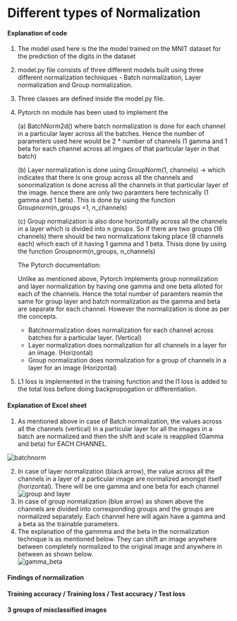 # Different types of Normalization <br>

#### Explanation of code

1) The model used here is the the model trained on the MNIT dataset for the prediction of the digits in the dataset
2) model.py file consists of three different models built using three different normalization techniques - Batch normalization, Layer normalization and Group normalization.
3) Three classes are defined inside the model.py file. 
4) Pytorch  nn module has been used to implement the <br>

    (a) BatchNorm2d() where batch normalization is done for each channel in a particular layer across all the batches. Hence the number of parameters used here would be 
    2 * number of channels (1 gamma and 1 beta for each channel across all imgaes of that particular layer in that batch)<br>
    
    (b) Layer normalization is done using GroupNorm(1, channels) -> which indicates that there is one group across all the channels and sonormalization is done across all 
    the channels in that particular layer of the image. hence there are only two paramters  here technically (1 gamma and 1 beta). This is done by using the function 
    Groupnorm(n_groups =1, n_channels)<br>
    
    (c) Group normalization is also done horizontally across all the channels in a layer which is divided into n groups. So if there are two groups (16 channels) there should        be two normalizations taking place (8 channels each) which each of it having 1 gamma and 1 beta. Thisis done by using the function Groupnorm(n_groups, n_channels)<br>
    
    The Pytorch documentation:<br>
    
    Unlike as mentioned above, Pytorch implements group normalization and layer normalization by having one gamma and one beta alloted for each of the channels. Hence the total number of paramters reamin the same for group layer and batch normalization as the gamma and beta are separate for each channel. However the normalization is done as per the concepts.<br> 
    
      - Batchnormalization does normalization for each channel across batches for a particular layer. (Vertical)<br>
      - Layer normalization does normalization for all channels in a layer for an image. (Horizontal)<br>
      - Group normalization does normalization for a group of channels in a layer for an image (Horizontal)<br>
5) L1 loss is implemented in the training function and the l1 loss is added to the total loss before doing backpropogation or differentiation.<br>

 
#### Explanation of Excel sheet <br>

1) As mentioned above in case of Batch normalization, the values across all the channels (vertical) in a particular layer for all the images  in a batch are normalized and then the shift and scale is reapplied (Gamma and beta) for EACH CHANNEL. <br>

![batchnorm](https://user-images.githubusercontent.com/84949894/121703687-b4d8c900-caf0-11eb-9fec-0764589904df.PNG) <br>

2) In case of layer normalization (black arrow), the value across all the channels in a layer of a particular image are normalized amongst itself (horizontal). There will be one gamma and one beta for each channel <br>
![group and layer](https://user-images.githubusercontent.com/84949894/121703762-c6ba6c00-caf0-11eb-8a98-1042af0cb11c.PNG) <br>
4) In case of group normalization (blue arrow) as shown above the channels are divided into corresponding groups and the groups are normalized separately. Each channel here will again have a gamma and a beta as the trainable parameters. <br>
5) The explanation of the gammma and the beta in the normalization technique is as mentioned below. They can shift an image anywhere between completely normalized to the original image and anywhere in between as shown below. <br>
![gamma_beta](https://user-images.githubusercontent.com/84949894/121705563-62001100-caf2-11eb-89ce-c8ad93fe55e5.jpeg) <br>

#### Findings of normalization



#### Training accuracy / Training loss  / Test accuracy / Test loss



#### 3 groups  of misclassified images




